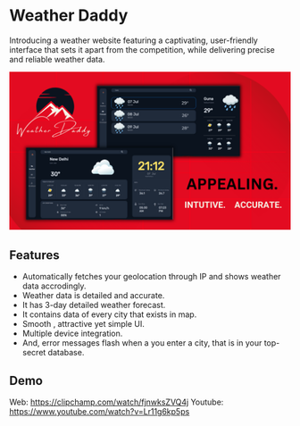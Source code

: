 
# Weather Daddy

Introducing a weather website featuring a captivating, user-friendly interface that sets it apart from the competition, while delivering precise and reliable weather data.

![Alt text](https://github.com/Vibgitcode27/WeatherDaddy/blob/main/assets/Orignal_assets/Thumbnail.png)

## Features

- Automatically fetches your geolocation through IP and shows weather data accrodingly.
- Weather data is detailed and accurate.
- It has 3-day detailed weather forecast.
- It contains data of every city that exists in map.
- Smooth , attractive yet simple UI.
- Multiple device integration.
- And, error messages flash when a you enter a city, that is in your top-secret database.

## Demo

Web:
https://clipchamp.com/watch/fjnwksZVQ4j
Youtube:
https://www.youtube.com/watch?v=Lr11g6kp5ps

